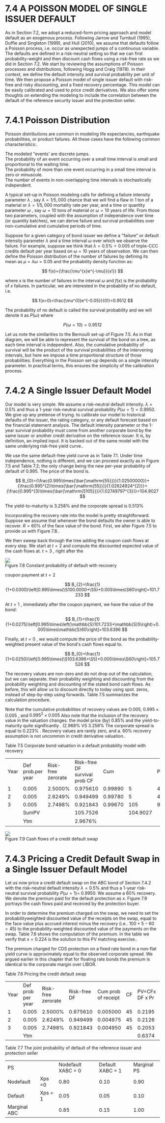 # 7.4 A POISSON MODEL OF SINGLE ISSUER DEFAULT  

As in Section 7.2, we adopt a reduced-form pricing approach and model default as an exogenous process. Following Jarrow and Turnbull (1995), Duffie and Singleton (1999), and Hull (2010), we assume that defaults follow a Poisson process, i.e. occur as unexpected jumps of a continuous variable. The defaults are defined in a risk-neutral setting so that we can first probability-weight and then discount cash flows using a risk-free rate as we did in Section 7.2. We start by reviewing the assumptions of Poisson processes and distributions, following Hogg and Craig (1978). In their context, we define the default intensity and survival probability per unit of time. We then propose a Poisson model of single issuer default with risk-free and risky discounting, and a fixed recovery percentage. This model can be easily calibrated and used to price credit derivatives. We also offer some thoughts on extending the modeling to include the correlation between the default of the reference security issuer and the protection seller.  

# 7.4.1 Poisson Distribution  

Poisson distributions are common in modeling life expectancies, earthquake probabilities, or product failures. All these cases have the following common characteristics:.  

The modeled "events' are discrete jumps.   
The probability of an event occurring over a small time interval is small and proportional to the waiting time.   
The probability of more than one event occurring in a small time interval is zero or minuscule.   
The number of events in non-overlapping time intervals is stochastically independent.  

A typical set-up in Poisson modeling calls for defining a failure intensity parameter $\lambda$ , say $\lambda=1/5{,}000$ chance that we will find a flaw in 1 ton of a material or $\lambda=1/5{,}000$ mortality rate per year, and a time or quantity parameter $\omega$ , say $\omega=10$ tons of material or $\omega=10$ years of life. From those two parameters, coupled with the assumption of independence over time (or quantity batches), we can derive failure and survival probabilities over non-cumulative and cumulative periods of time.  

Suppose for a given category of bond issuer we define a "failure" or default intensity parameter $\lambda$ and a time interval $\omega$ over which we observe the failure. For example, suppose we think that $\lambda=0.5\%=0.005$ of triple-CCC credits default per year based on $\omega=10$ years of observation. We can then define the Poisson distribution of the number of failures by defining its mean as $\mu=\lambda\omega=0.05$ and the probability density function as:  

$$
f(x)={\frac{\mu^{x}e^{-\mu}}{x!}}
$$  

where $x$ is the number of failures in the interval $\omega$ and $f(x)$ is the probability of $x$ failures. In particular, we are interested in the probability of no default, i.e.  

$$
f(x=0)=\frac{\mu^{0}e^{-0.05}}{0!}=0.9512
$$  

The probability of no default is called the survival probability and we will denote it as $P(\omega)$ where  

$$
P(\omega=10)=0.9512
$$  

Let us note the similarities to the Bernoulli set-up of Figure 7.5. As in that diagram, we will be able to represent the survival of the bond on a tree, as each time interval is independent. Also, the cumulative probability of survival will be the product of the survival probabilities of the intervening intervals, but here we impose a time proportional structure of those probabilities. Everything in the Poisson set-up depends on a single intensity parameter. In practical terms, this ensures the simplicity of the calibration process.  

# 7.4.2 A Single Issuer Default Model  

Our model is very simple. We assume a risk-neutral default intensity. $\lambda=0.5\%$ and thus a 1-year risk-neutral survival probability $P(\omega=1)=0.9950.$ We give up any pretense of trying. to calibrate our model to historical defaults of the issuer, the rating category, or any default forecast based on the financial statement analysis. The default intensity parameter or the 1-year survival probability must come from another corporate bond by the same issuer or another credit derivative on the reference issuer. It is, by definition, an implied input. It is backed out of the same model with the same underlying risk-free yield curve..  

We use the same default-free yield curve as in Table 7.1. Under time independence, nothing is different, and we can proceed exactly as in Figure 7.5 and Table 7.2; the only change being the new per-year probability of default of 0.995. The price of the bond is.  

$$
B_{0}={\frac{0.995\times{\bar{\mathrm{55}}}}{1.02500000}}+{\frac{0.995^{2}\times{\bar{\mathrm{55}}}}{1.02624924^{2}}}+{\frac{0.995^{3}\times{\bar{\mathrm{5105}}}}{1.02749797^{3}}}=104.9027
$$  

The yield-to-maturity is $3.258\%$ and the corporate spread is $0.513\%$  

Incorporating the recovery rate into the model is pretty straightforward. Suppose we assume that whenever the bond defaults the owner is able to recover. $R=60\%$ of the face value of the bond. First, we alter Figure 7.5 to provide us with Figure 7.8..  

We then sweep back through the tree adding the coupon cash flows at every step. We start at $t=2$ and compute the discounted expected value of the cash flows at. $t=3$ , right after the  

![](241910fed956797de32cae1ffe588f66e62b430635bbba6066716827c8155602.jpg)  
Figure 7.8 Constant probability of default with recovery  

coupon payment at $t=2$  

$$
B_{2}=\frac{1}{1+0.0300}\left[0.995\times(\S100.0000+\S5)+0.005\times\S60\right]=101.7233
$$  

At $t=1$ , immediately after the coupon payment, we have the value of the bond:  

$$
B_{1}=\frac{1}{1+0.0275}\left[0.995\times\left(\mathbb{S}101.7233+\mathbb{S}5\right)+0.005\times\mathbb{S}60\right]=103.6396
$$  

Finally, at $t=0$ , we would compute the price of the bond as the probability-weighted present value of the bond's cash flows equal to.  

$$
B_{0}=\frac{1}{1+0.0250}\left[0.995\times(\S103.6396+\S5)+0.005\times\S60\right]=105.7526
$$  

The recovery values are non-zero and do not drop out of the calculation, but we can separate. their probability weighting and discounting from the probability weighting and discounting of the stated bond cash flows. As before, this will allow us to discount directly to today using spot. zeros, instead of step-by-step using forwards. Table 7.5 summarizes the calculation procedure.  

Note that the cumulative probabilities of recovery values are O.005, $0.995\times0.005$ , and $0.995^{2}\times0.005$ Also note that the inclusion of the recovery value in the valuation changes. the model price (by) $0.85\%$ and the yield-to-maturity quite significantly . $(2.968\%$ VS $3.258\%$ The corporate spread is equal to $0.223\%$ . Recovery values are rarely zero, and a. $60\%$ recovery assumption is not uncommon in credit derivative valuation..  

Table 7.5  Corporate bond valuation in a default probability model with recovery   


<html><body><table><tr><td>Year</td><td>Def prob.per year</td><td>Risk-free zerorate</td><td>Risk-free DF survival prob CF</td><td>Cum</td><td></td><td>PV</td><td>CumProb. of recov.</td><td>CF PV</td></tr><tr><td>1</td><td>0.005</td><td>2.5000%</td><td>0.975610</td><td>0.99890</td><td>5</td><td>4.8727</td><td>0.005000</td><td>600.2927</td></tr><tr><td>2</td><td>0.005</td><td>2.6249%</td><td>0.949499</td><td>0.99780</td><td>5</td><td>4.7371</td><td>0.004975</td><td>600.2834</td></tr><tr><td>3</td><td>0.005</td><td>2.7498%</td><td>0.921843</td><td>0.99670</td><td>105</td><td>96.4745</td><td>0.004950</td><td>600.2738</td></tr><tr><td></td><td>SumPV</td><td></td><td>105.7526</td><td></td><td>104.9027</td><td></td><td></td><td>0.8499</td></tr><tr><td></td><td>Ytm</td><td></td><td>2.9676%</td><td></td><td></td><td></td><td>十</td><td></td></tr></table></body></html>  

![](32b5593f351e8decc62c30544a1db35af9f070e96e3b0f5a43338d100adfee4e.jpg)  
Figure 7.9 Cash flows of a credit default swap  

# 7.4.3 Pricing a Credit Default Swap in a Single Issuer Default Model  

Let us now price a credit default swap on the ABC bond of Section 7.4.2 with the risk-neutral default intensity $\lambda=0.5\%$ and thus a 1-year risk-neutral survival probability $P(\omega=1)=$ 0.9950. We assume a $60\%$ recovery. We denote the premium paid for the default protection as $x.$ Figure 7.9 portrays the cash flows paid and received by the protection buyer.  

In order to determine the premium charged on the swap, we need to set the probabilityweighted discounted value of the receipts on the swap, equal to the face value plus accrued interest minus the recovery (i.e.. $100+5-60=45)$ to the probability-weighted discounted value of the payments on the swap. Table 7.6 shows the computation of the premium. In the table we verify that $x=0.224$ is the solution to this PV matching exercise..  

The premium charged for CDS protection on a fixed rate bond in a non-flat yield curve is approximately equal to the observed corporate spread. We argued earlier in this chapter that for floating rate bonds the premium is identical to the corporate margin over LIBOR.  

Table 7.6 Pricing the credit default swap   


<html><body><table><tr><td>Year</td><td>Def prob per year</td><td>Risk-free zerorate</td><td>Risk-free DF</td><td>Cum prob of receipt</td><td>CF</td><td>PV=CFx DF x Pr</td><td>CF</td><td>PV=CFx DF</td></tr><tr><td>1</td><td>0.005</td><td>2.5000%</td><td>0.975610</td><td>0.005000</td><td>45</td><td>0.2195</td><td>0.2239</td><td>0.2184</td></tr><tr><td>2</td><td>0.005</td><td>2.6249%</td><td>0.949499</td><td>0.004975</td><td>45</td><td>0.2126</td><td>0.2239</td><td>0.2126</td></tr><tr><td>3</td><td>0.005</td><td>2.7498%</td><td>0.921843</td><td>0.004950</td><td>45</td><td>0.2053</td><td>0.2239</td><td>0.2064</td></tr><tr><td></td><td>Ytm</td><td></td><td></td><td></td><td></td><td>0.6374</td><td></td><td>0.6374</td></tr></table></body></html>  

Table 7.7 The joint probability of default of the reference issuer and protection seller   


<html><body><table><tr><td>PS</td><td></td><td>Nodefault XABC = 0</td><td>Default XABC = 1</td><td>Marginal PS</td></tr><tr><td>Nodefault</td><td>Xps =0</td><td>0.80</td><td>0.10</td><td>0.90</td></tr><tr><td>Default</td><td>Xps = 1</td><td>0.05</td><td>0.05</td><td>0.10</td></tr><tr><td>Marginal ABC</td><td></td><td>0.85</td><td>0.15</td><td>1.00</td></tr></table></body></html>  
